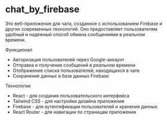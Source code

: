 # chat_by_firebase
Это веб-приложение для чата, созданное с использованием Firebase и других современных технологий. Оно предоставляет пользователям удобный и надежный способ обмена сообщениями в реальном времени.

Функционал

* Авторизация пользователей через Google-аккаунт
* Отправка и получение сообщений в реальном времени
* Отображение списка пользователей, находящихся в чате
* Сохранение данных в базе данных Firebase
  
Технологии

* React - для создания пользовательского интерфейса
* Tailwind CSS - для настройки дизайна приложения
* Firebase - для аутентификации пользователей и хранения данных
* React Router - для навигации по страницам приложения
